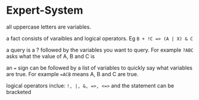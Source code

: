 # Expert-System

all uppercase letters are variables.

a fact consists of varaibles and logical operators. Eg `B + !C => (A | X) & C`

a query is a ? followed by the variables you want to query. For example `?ABC` asks what the value of A, B and C is

an `=` sign can be followed by a list of variables to quickly say what variables are true. For example `=ACB` means A, B and C are true.

logical operators inclue:
`!, |, &, =>, <=>`
and the statement can be bracketed
